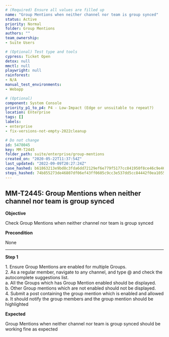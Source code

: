 ```yaml
---
# (Required) Ensure all values are filled up
name: "Group Mentions when neither channel nor team is group synced"
status: Active
priority: Normal
folder: Group Mentions
authors: ""
team_ownership: 
- Suite Users

# (Optional) Test type and tools
cypress: Ticket Open
detox: null
mmctl: null
playwright: null
rainforest: 
- N/A
manual_test_environments: 
- Webapp

# (Optional)
component: System Console
priority_p1_to_p4: P4 - Low-Impact (Edge or unsuitable to repeat?)
location: Enterprise
tags: []
labels: 
- enterprise
- fix-versions-not-empty-2022cleanup

# Do not change
id: 5478045
key: MM-T2445
folder_path: suite/enterprise/group-mentions
created_on: "2020-05-22T11:37:54Z"
last_updated: "2022-09-09T20:27:24Z"
case_hashed: b61863213e9bd8c3fda6dd72129ef6e779f5177cc841950f8ce46c9e461f90b13b41f550f8f7a28d8eeeea082b1896ee
steps_hashed: 74b855273de46807df06ef43ff0605c9cc3e537dd5cc84442f0ea1055f61b37ca811ff8569dcab4e8c436fadcc014dbe
---
```


## MM-T2445: Group Mentions when neither channel nor team is group synced

**Objective**

Check Group Mentions when neither channel nor team is group synced

**Precondition**

None

---

**Step 1**

1\. Ensure Group Mentions are enabled for multiple Groups.\
2\. As a regular member, navigate to any channel, and type @ and check the autocomplete suggestions list.\
a. All the Groups which has Group Mention enabled should be displayed.\
b. Other Group mentions which are not enabled should not be displayed.\
4\. Submit a post containing the group mention which is enabled and allowed\
a. It should notify the group members and the group mention should be highlighted

**Expected**

Group Mentions when neither channel nor team is group synced should be working fine as expected
